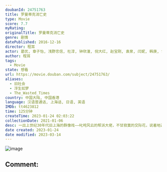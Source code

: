 ```yaml
---
doubanId: 24751763
title: 罗曼蒂克消亡史
type: Movie
score: 7.7
myRating: 
originalTitle: 罗曼蒂克消亡史
genre: 剧情
datePublished: 2016-12-16
director: 程耳
actor: 葛优, 章子怡, 浅野忠信, 杜淳, 钟欣潼, 倪大红, 赵宝刚, 袁泉, 闫妮, 韩庚, 霍思燕, 杜江, 王传君, 钟汉良, 马晓伟, 吕行, 乔笑笑, 刘天阳, 赵海涛, 叶禾, 周敬峰, 杨露璐, 松峰莉璃, 松浦敬之, 平田康之, 张晓龙, 郭晓小, 小黑, 徐忱, 李冰, 张歌, 阿十·戈里, 周玲, 姜勇军, 李思源, 王唯, 张琛, 张启煜, 张志明
author: 程耳
tags:
  - Movie
state: 想看
url: https://movie.douban.com/subject/24751763/
aliases:
  - 旧社会
  - 浮生如梦
  - The_Wasted_Times
country: 中国大陆, 中国香港
language: 汉语普通话, 上海话, 日语, 英语
IMDb: tt4623812
time: 125分钟
createTime: 2023-01-24 02:03:22
collectionDate: 2021-01-06
desc: 一出上世纪30年代旧上海的群像戏——叱咤风云的帮派大佬，不甘寂寞的交际花，说着地道上海话的日本妹夫，只收交通费的杀手，被冷落却忠诚的姨太太，外表光鲜的电影皇后，深宅大院里深不可测的管家，偶尔偷腥的电影...
date created: 2023-01-24
date modified: 2023-03-14
---
```


![image](p2404553168.jpg)

Comment:
---
